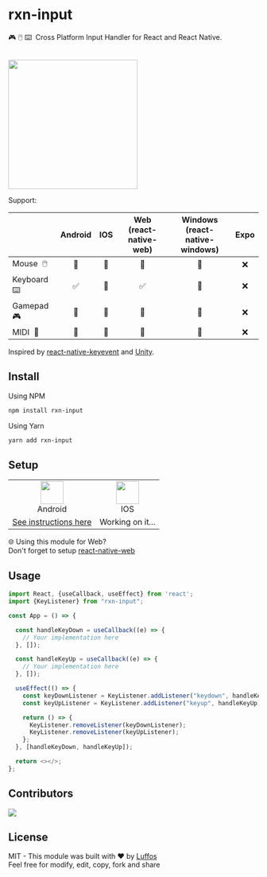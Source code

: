 # rxn-input
🎮 🖱️ ⌨️‎ ‎ Cross Platform Input Handler for React and React Native.

<br/><a href="#"><img width="260px" src="http://www.animatedgif.net/underconstruction/anim0205-1_e0.gif"/></a>

Support:

|               | Android | IOS | Web <br/>(react-native-web) | Windows <br/>(react-native-windows) |  Expo  |
|----------------|:-------:|:---:|:----------------------:|:---------------------------------------:|:------:|
| Mouse‎ ‎ 🖱️    |    🚧  |  🚧  |            🚧        |                    🚧                   |   ❌  |
| Keyboard‎ ‎ ⌨️ |    ✅  |  🚧  |            ✅        |                    🚧                   |   ❌  |
| Gamepad‎ ‎ 🎮  |    🚧  |  🚧  |            🚧        |                    🚧                   |   ❌  |
| MIDI‎ ‎ 🎹     |    🚧  |  🚧  |            🚧        |                    🚧                   |   ❌  |

Inspired by [react-native-keyevent](https://github.com/kevinejohn/react-native-keyevent) and [Unity](https://unity.com/pt).

##  Install

Using NPM
```sh
npm install rxn-input
```

Using Yarn
```sh
yarn add rxn-input
```

## Setup

<table>
  <tr>
    <td align="center"><img width="46" src="https://cdn.vox-cdn.com/thumbor/kL-Z76ZSmU6AUOBanezRDqSQ7us=/1400x1400/filters:format(jpeg)/cdn.vox-cdn.com/uploads/chorus_asset/file/19086219/Android_logo_stacked__RGB_.jpg"/><br/>Android</td>
     <td align="center"><img width="46" src="https://encrypted-tbn0.gstatic.com/images?q=tbn:ANd9GcSfnunL1fJZICp_7tCdH7lqBZ6K8CXgBGFu4Q&usqp=CAU"/><br/>IOS</td>
  </tr>
  <tr>
    <td align="center"><a href="./docs/ANDROID_SETUP.md">See instructions here</a></td>
    <td align="center">Working on it...</td>
  </tr>
 </table>

🌐 Using this module for Web?<br/>Don't forget to setup [react-native-web](https://github.com/necolas/react-native-web)

## Usage

```typescript
import React, {useCallback, useEffect} from 'react';
import {KeyListener} from "rxn-input";

const App = () => {

  const handleKeyDown = useCallback((e) => {
    // Your implementation here
  }, []);

  const handleKeyUp = useCallback((e) => {
    // Your implementation here
  }, []);

  useEffect(() => {
    const keyDownListener = KeyListener.addListener("keydown", handleKeyDown);
    const keyUpListener = KeyListener.addListener("keyup", handleKeyUp);

    return () => {
      KeyListener.removeListener(keyDownListener);
      KeyListener.removeListener(keyUpListener);
    };
  }, [handleKeyDown, handleKeyUp]);

  return <></>;
};
```

## Contributors

<a href = "https://github.com/Luffos/rxn-input/graphs/contributors">
  <img src = "https://contrib.rocks/image?repo=Luffos/rxn-input"/>
</a>

##  License
MIT - This module was built with ❤️ by [Luffos](https://github.com/Luffos)<br/>Feel free for modify, edit, copy, fork and share
